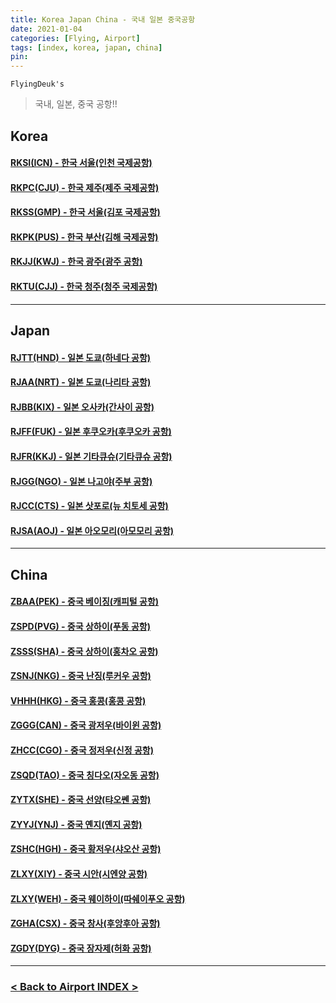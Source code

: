 ```yaml
---
title: Korea Japan China - 국내 일본 중국공항
date: 2021-01-04
categories: [Flying, Airport]
tags: [index, korea, japan, china]
pin:
---
```


`FlyingDeuk's`
>국내, 일본, 중국 공항!! <br>

## Korea

#### [RKSI(ICN) - 한국 서울(인천 국제공항)](/posts/RKSI-ICN/)

#### [RKPC(CJU) - 한국 제주(제주 국제공항)](/posts/RKPC-CJU/)

#### [RKSS(GMP) - 한국 서울(김포 국제공항)](/posts/RKSS-GMP/)

#### [RKPK(PUS) - 한국 부산(김해 국제공항)](/posts/RKPK-PUS/)

#### [RKJJ(KWJ) - 한국 광주(광주 공항)](/posts/RKJJ-KWJ/)

#### [RKTU(CJJ) - 한국 청주(청주 국제공항)](/posts/RKTU-CJJ/)

-------

## Japan

#### [RJTT(HND) - 일본 도쿄(하네다 공항)](/posts/RJTT-HND/)

#### [RJAA(NRT) - 일본 도쿄(나리타 공항)](/posts/RJAA-NRT/)

#### [RJBB(KIX) - 일본 오사카(간사이 공항)](/posts/RJBB-KIX/)

#### [RJFF(FUK) - 일본 후쿠오카(후쿠오카 공항)](/posts/RJFF-FUK/)

#### [RJFR(KKJ) - 일본 기타큐슈(기타큐슈 공항)](/posts/RJFR-KKJ/)

#### [RJGG(NGO) - 일본 나고야(주부 공항)](/posts/RJGG-NGO/)

#### [RJCC(CTS) - 일본 삿포로(뉴 치토세 공항)](/posts/RJCC-CTS/)

#### [RJSA(AOJ) - 일본 아오모리(아모모리 공항)](/posts/RJSA-AOJ/)

--------

## China

#### [ZBAA(PEK) - 중국 베이징(캐피털 공항)](/posts/ZBAA-PEK/)

#### [ZSPD(PVG) - 중국 상하이(푸동 공항)](/posts/ZSPD-PVG/)

#### [ZSSS(SHA) - 중국 상하이(홍차오 공항)](/posts/ZSSS-SHA/)

#### [ZSNJ(NKG) - 중국 난징(루커우 공항)](/posts/ZSNJ-NKG/)

#### [VHHH(HKG) - 중국 홍콩(홍콩 공항)](/posts/VHHH-HKG/)

#### [ZGGG(CAN) - 중국 광저우(바이윈 공항)](/posts/ZGGG-CAN/)

#### [ZHCC(CGO) - 중국 정저우(신정 공항)](/posts/ZHCC-CGO/)

#### [ZSQD(TAO) - 중국 칭다오(자오동 공항)](/posts/ZSQD-TAO/)

#### [ZYTX(SHE) - 중국 선양(탸오쎈 공항)](/posts/ZYTX-SHE/)

#### [ZYYJ(YNJ) - 중국 옌지(옌지 공항)](/posts/ZYYJ-YNJ/)

#### [ZSHC(HGH) - 중국 황저우(샤오산 공항)](/posts/ZSHC-HGH/)

#### [ZLXY(XIY) - 중국 시안(시엔양 공항)](/posts/ZLXY-XIY/)

#### [ZLXY(WEH) - 중국 웨이하이(따쉐이푸오 공항)](/posts/ZSWH-WEH/)

#### [ZGHA(CSX) - 중국 창사(후앙후아 공항)](/posts/ZGHA-CSX/)

#### [ZGDY(DYG) - 중국 장자제(허화 공항)](/posts/ZGDY-DYG/)

--------

### [< Back to Airport INDEX >](/categories/airport/)